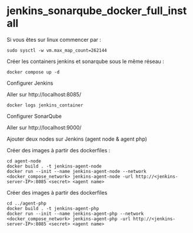 # jenkins_sonarqube_docker_full_install

Si vous êtes sur linux commencer par :
```
sudo sysctl -w vm.max_map_count=262144
```

Créer les containers jenkins et sonarqube sous le même réseau :

```
docker compose up -d
```

Configurer Jenkins

Aller sur http://localhost:8085/

```
docker logs jenkins_container
```

Configurer SonarQube

Aller sur http://localhost:9000/

Ajouter deux nodes sur Jenkins (agent node & agent php)

Créer des images à partir des dockerfiles :

```
cd agent-node
docker build . -t jenkins-agent-node
docker run --init --name jenkins-agent-node --network <docker_compose_network> jenkins-agent-node -url http://<jenkins-server-IP>:8085 <secret> <agent name>
```

Créer des images à partir des dockerfiles

```
cd ../agent-php
docker build . -t jenkins-agent-php
docker run --init --name jenkins-agent-php --network <docker_compose_network> jenkins-agent-php -url http://<jenkins-server-IP>:8085 <secret> <agent name>
```
